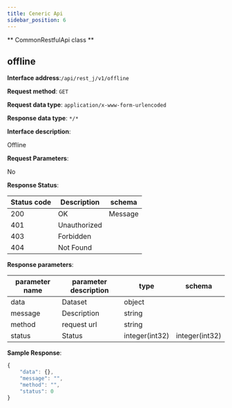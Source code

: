 ```yaml
---
title: Ceneric Api
sidebar_position: 6
---
```

** CommonRestfulApi class **

## offline


**Interface address**:`/api/rest_j/v1/offline`


**Request method**: `GET`


**Request data type**: `application/x-www-form-urlencoded`


**Response data type**: `*/*`


**Interface description**:<p>Offline</p>



**Request Parameters**:


No


**Response Status**:


| Status code | Description | schema |
| -------- | -------- | ----- |
|200|OK|Message|
|401|Unauthorized|
|403|Forbidden|
|404|Not Found|


**Response parameters**:


| parameter name | parameter description | type | schema |
| -------- | -------- | ----- |----- |
|data|Dataset|object|
|message|Description|string|
|method|request url|string|
|status|Status|integer(int32)|integer(int32)|


**Sample Response**:
````javascript
{
    "data": {},
    "message": "",
    "method": "",
    "status": 0
}
````